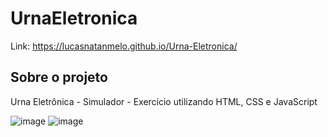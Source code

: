 # UrnaEletronica

Link: https://lucasnatanmelo.github.io/Urna-Eletronica/

## Sobre o projeto
Urna Eletrônica - Simulador - Exercício utilizando HTML, CSS e JavaScript

![image](https://user-images.githubusercontent.com/100950738/167475063-d6652955-689f-4997-a5b8-7f783bd38be6.png)
![image](https://user-images.githubusercontent.com/100950738/167475126-827c0b4e-3f2d-485e-a188-f58f6844f1a0.png)

